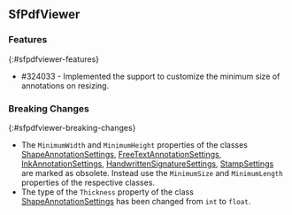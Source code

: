 ## SfPdfViewer

### Features
{:#sfpdfviewer-features}

* \#324033 - Implemented the support to customize the minimum size of annotations on resizing. 

### Breaking Changes
{:#sfpdfviewer-breaking-changes}

* The `MinimumWidth` and `MinimumHeight` properties of the classes [ShapeAnnotationSettings](https://help.syncfusion.com/cr/xamarin-ios/Syncfusion.SfPdfViewer.iOS.ShapeAnnotationSettings.html), [FreeTextAnnotationSettings](https://help.syncfusion.com/cr/xamarin-ios/Syncfusion.SfPdfViewer.iOS.FreeTextAnnotationSettings.html), [InkAnnotationSettings](https://help.syncfusion.com/cr/xamarin-ios/Syncfusion.SfPdfViewer.iOS.InkAnnotationSettings.html), [HandwrittenSignatureSettings](https://help.syncfusion.com/cr/xamarin-ios/Syncfusion.SfPdfViewer.iOS.HandwrittenSignatureSettings.html), [StampSettings](https://help.syncfusion.com/cr/xamarin-ios/Syncfusion.SfPdfViewer.iOS.StampSettings.html) are marked as obsolete. Instead use the `MinimumSize` and `MinimumLength` properties of the respective classes.
* The type of the `Thickness` property of the class [ShapeAnnotationSettings](https://help.syncfusion.com/cr/xamarin-ios/Syncfusion.SfPdfViewer.iOS.ShapeAnnotationSettings.html) has been changed from `int` to `float`. 